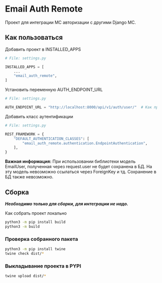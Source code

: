 # Email Auth Remote

Проект для интеграции МС авторизации с другими Django МС.

## Как пользоваться

Добавить проект в INSTALLED_APPS

```python
# File: settings.py

INSTALLED_APPS = [
    ...
    "email_auth_remote",
]
```

Установить переменную AUTH_ENDPOINT_URL

```python
# File: settings.py

AUTH_ENDPOINT_URL = "http://localhost:8000/api/v1/auth/user/"  # Как пример
```

Добавить класс аутентификации

```python
# File: settings.py

REST_FRAMEWORK = {
    "DEFAULT_AUTHENTICATION_CLASSES": [
        "email_auth_remote.authentication.EndpointAuthentication",
    ],
}
```

**Важная информация:**
При использовании библиотеки модель EmailUser, полученная через request.user не будет сохранена в
БД. На эту модель невозможно ссылаться через ForeignKey и тд. Сохранение в БД также невозможно.

## Сборка

***Необходимо только для сборки, для интеграции не надо.***

Как собрать проект локально

```bash
python3 -m pip install build
python3 -m build 
```

### Проверка собранного пакета

```bash
python3 -m pip install twine
twine check dist/*
```

### Выкладывание проекта в PYPI

```bash
twine upload dist/*
```